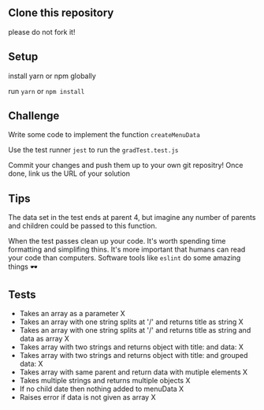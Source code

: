 ## Clone this repository
please do not fork it!

## Setup
install yarn or npm globally 

run `yarn` or `npm install`

## Challenge
Write some code to implement the function `createMenuData`

Use the test runner `jest` to run the `gradTest.test.js` 

Commit your changes and push them up to your own git repositry!
Once done, link us the URL of your solution

## Tips

The data set in the test ends at parent 4, but imagine any number of parents and children could be passed to this function.

When the test passes clean up your code.
It's worth spending time formatting and simplifing thins.
It's more important that humans can read your code than computers.
Software tools like `eslint` do some amazing things 🕶

## Tests


* Takes an array as a parameter X
* Takes an array with one string splits at '/' and returns title as string X
* Takes an array with one string splits at '/' and returns title as string and data as array X
* Takes array with two strings and returns object with title: and data: X
* Takes array with two strings and returns object with title: and grouped data: X
* Takes array with same parent and return data with mutiple elements X
* Takes multiple strings and returns multiple objects X
* If no child date then nothing added to menuData X
* Raises error if data is not given as array X
